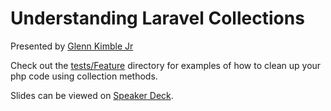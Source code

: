 # Understanding Laravel Collections

Presented by [Glenn Kimble Jr](https://twitter.com/GlennKimbleJr)

Check out the [tests/Feature](https://github.com/tampabaylaravel/understanding-collections/tree/master/tests/Feature) directory for examples of how to clean up your php code using collection methods.

Slides can be viewed on [Speaker Deck](https://speakerdeck.com/glennkimblejr/understanding-laravel-collections).
